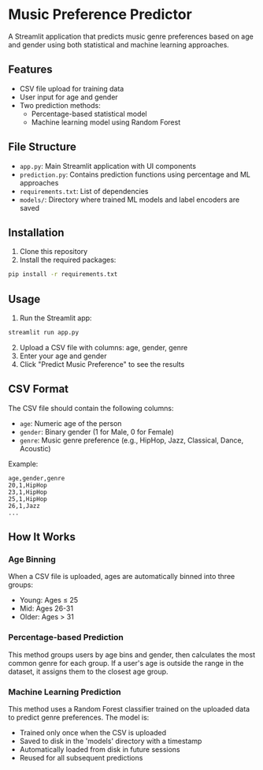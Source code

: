 # Music Preference Predictor

A Streamlit application that predicts music genre preferences based on age and gender using both statistical and machine learning approaches.

## Features

- CSV file upload for training data
- User input for age and gender
- Two prediction methods:
  - Percentage-based statistical model
  - Machine learning model using Random Forest

## File Structure

- `app.py`: Main Streamlit application with UI components
- `prediction.py`: Contains prediction functions using percentage and ML approaches
- `requirements.txt`: List of dependencies
- `models/`: Directory where trained ML models and label encoders are saved

## Installation

1. Clone this repository
2. Install the required packages:

```bash
pip install -r requirements.txt
```

## Usage

1. Run the Streamlit app:

```bash
streamlit run app.py
```

2. Upload a CSV file with columns: age, gender, genre
3. Enter your age and gender
4. Click "Predict Music Preference" to see the results

## CSV Format

The CSV file should contain the following columns:
- `age`: Numeric age of the person
- `gender`: Binary gender (1 for Male, 0 for Female)
- `genre`: Music genre preference (e.g., HipHop, Jazz, Classical, Dance, Acoustic)

Example:
```
age,gender,genre
20,1,HipHop
23,1,HipHop
25,1,HipHop
26,1,Jazz
...
```

## How It Works

### Age Binning
When a CSV file is uploaded, ages are automatically binned into three groups:
- Young: Ages ≤ 25
- Mid: Ages 26-31
- Older: Ages > 31

### Percentage-based Prediction
This method groups users by age bins and gender, then calculates the most common genre for each group. If a user's age is outside the range in the dataset, it assigns them to the closest age group.

### Machine Learning Prediction
This method uses a Random Forest classifier trained on the uploaded data to predict genre preferences. The model is:
- Trained only once when the CSV is uploaded
- Saved to disk in the 'models' directory with a timestamp
- Automatically loaded from disk in future sessions
- Reused for all subsequent predictions